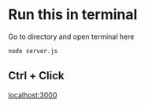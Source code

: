 # Run this in terminal
Go to directory and open terminal here 
```sh
node server.js
```
## Ctrl + Click
[localhost:3000](localhost:3000)
